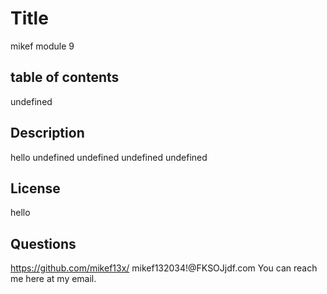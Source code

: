 # Title 
mikef module 9

## table of contents
undefined

## Description
hello
undefined
undefined
undefined
undefined
        

## License
hello
        

## Questions
https://github.com/mikef13x/
mikef132034!@FKSOJjdf.com
You can reach me here at my email.